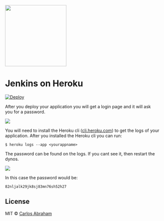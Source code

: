 <img src="https://cdn.abranhe.com/projects/jenkins/jenkins.png" height="200">

# Jenkins on Heroku 

[![Deploy](https://www.herokucdn.com/deploy/button.svg)](https://heroku.com/deploy?template=https://github.com/AnggaR96s/jenkins/tree/master)

After you deploy your application you will get a login page and it will ask you for a password.

![](https://cdn.abranhe.com/projects/jenkins/login.png)

You will need to install the Heroku cli ([cli.heroku.com](https://cli.heroku.com)) to get the logs of your application.
After you installed the Heroku cli you can run:

```
$ heroku logs --app <yourappname>
```

The password can be found on the logs. If you cant see it, then restart the dynos.

![](https://cdn.abranhe.com/projects/jenkins/log.png)

In this case the password would be:

```
82nljalk29jk8sj83mn76sh52h27
```

## License

MIT © [Carlos Abraham](https://go.abranhe.com/github)
